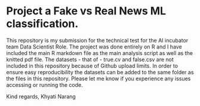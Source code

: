 
# Project a Fake vs Real News ML classification. 
This repository is my submission for the technical test for the AI incubator team Data Scientist Role. 
The project was done entirely on R and I have included the main R markdown file as the main analysis script as well as the knitted pdf file. 
The datasets - that of - true.cv and false.csv are not included in this repository because of Github upload limits. 
In order to ensure easy reproducibility the datasets can be added to the same folder as the files in this repository. 
Please let me know if you experience any issues accessing or running the code.

Kind regards, 
Khyati Narang 

